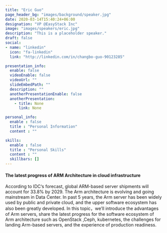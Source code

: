 ```yaml
---
title: "Eric Guo"
page_header_bg: "images/background/speaker.jpg"
date: 2020-03-14T15:40:24+06:00
designation: "VP @EasyStack Inc"
image: "images/speakers/eric.jpg"
description: "This is a placeholder speaker."
draft: false
social:
- name: "linkedin"
  icon: "fa-linkedin"
  link: "http://linkedin.com/in/changbo-guo-90123285"

presentation_info:
  enable: false
  videoEnable: false
  videoUrl: ""
  slideEmbedPath: ""
  description: ""
  anotherPresentationEnable: false
  anotherPresentation:
    - title: None
      link: None

personal_info:
  enable : false
  title : "Personal Information"
  content : ""

skills:
  enable : false
  title : "Personal Skills"
  content : ""
  skillbars: []
---
```


#### The latest progress of ARM Architecture in cloud infrastructure

According to  IDC‘s forecast, global ARM-based server shipments will account for 33.8% by 2029. The Arm architecture is evolving and going mainstream in Data Center. In past 5 years, the Arm server has been widely used by public and private cloud, and the upper software ecosystem has also been greatly developed.  In this topic，we’ll  introduce the advantages of Arm servers, share the latest progress for the software ecosystem of Arm architecture such as OpenStack ,Ceph, kubernetes,  the challenges for landing Arm-based servers, and the experience of production readiness.
